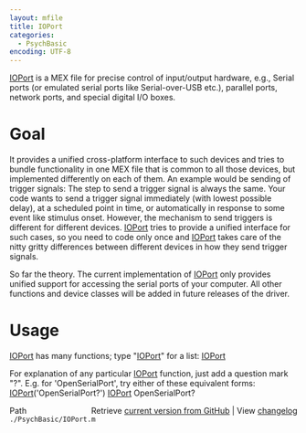 ```yaml
---
layout: mfile
title: IOPort
categories:
  - PsychBasic
encoding: UTF-8
---
```


[IOPort](/docs/IOPort) is a MEX file for precise control of input/output hardware, e.g.,
Serial ports (or emulated serial ports like Serial-over-USB etc.),
parallel ports, network ports, and special digital I/O boxes.

# Goal

It provides a unified cross-platform interface to such devices and tries
to bundle functionality in one MEX file that is common to all those
devices, but implemented differently on each of them. An example would be
sending of trigger signals: The step to send a trigger signal is always
the same. Your code wants to send a trigger signal immediately (with
lowest possible delay), at a scheduled point in time, or automatically in
response to some event like stimulus onset. However, the mechanism to
send triggers is different for different devices. [IOPort](/docs/IOPort) tries to provide
a unified interface for such cases, so you need to code only once and
[IOPort](/docs/IOPort) takes care of the nitty gritty differences between different
devices in how they send trigger signals.

So far the theory. The current implementation of [IOPort](/docs/IOPort) only provides
unified support for accessing the serial ports of your computer. All
other functions and device classes will be added in future releases of
the driver.

# Usage

[IOPort](/docs/IOPort) has many functions; type "[IOPort](/docs/IOPort)" for a list:
    [IOPort](/docs/IOPort)

For explanation of any particular [IOPort](/docs/IOPort) function, just add a question
mark "?". E.g. for 'OpenSerialPort', try either of these equivalent forms:
    [IOPort](/docs/IOPort)('OpenSerialPort?')
    [IOPort](/docs/IOPort) OpenSerialPort?



<div class="code_header" style="text-align:right;">
  <span style="float:left;">Path&nbsp;&nbsp;</span> <span class="counter">Retrieve <a href=
  "https://raw.github.com/Psychtoolbox-3/Psychtoolbox-3/beta/./PsychBasic/IOPort.m">current version from GitHub</a> | View <a href=
  "https://github.com/Psychtoolbox-3/Psychtoolbox-3/commits/beta/./PsychBasic/IOPort.m">changelog</a></span>
</div>
<div class="code">
  <code>./PsychBasic/IOPort.m</code>
</div>
